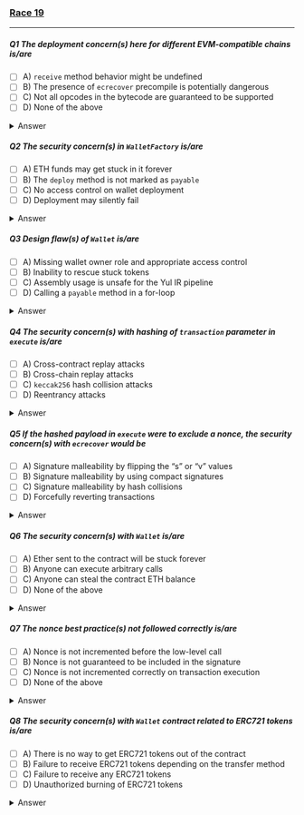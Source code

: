 ### [Race 19](https://ventral.digital/posts/2023/7/3/race-19-of-the-secureum-bootcamp-epoch-infinity)

---

##### Q1 The deployment concern(s) here for different EVM-compatible chains is/are
- [ ] A) `receive` method behavior might be undefined 
- [ ] B) The presence of `ecrecover` precompile is potentially dangerous 
- [ ] C) Not all opcodes in the bytecode are guaranteed to be supported 
- [ ] D) None of the above 
<details>
<summary>Answer</summary>
C
<p>
A: The _receive_ method (as well as the _fallback_ method) is a Solidity construct and won't be influenced by different EVM versions or alternative chains.<br>
B: The mere presence of _ecrecover_ by itself is not potentially dangerous in regards to the deployment of these contracts. It certainly is a critical thing to thoroughly review contracts like these though.<br>
C: Full EVM-compatibility may not be guaranteed with all chains since they might be slower to adapt newly introduced changes. For example, Ethereum recently added the PUSH0 opcode to the EVM and the Solidity compiler will make use of it starting with version 0.8.20. Arbitrum has not added PUSH0 to their EVM yet causing issues when such compiled contracts are attempted to be deployed there.
</p>
</details> 

##### Q2 The security concern(s) in `WalletFactory` is/are
- [ ] A) ETH funds may get stuck in it forever 
- [ ] B) The `deploy` method is not marked as `payable` 
- [ ] C) No access control on wallet deployment 
- [ ] D) Deployment may silently fail 
<details>
<summary>Answer</summary>
A,D
<p>
A: Generally, one could inject funds into _WalletFactory_ using self-destruct and coinbase. But in this specific case it could happen because the success-vaule of the _send()_ method is not checked when the ether is transferred to the _Wallet_ after its deployment with _deployAndLoad()_. The transfer could fail and then the funds would get stuck in the factory. To fix this, the _sendValue()_ method of the already included _Address_ library should be used instead.<br>
B: There's no need for the _deploy()_ method to be payable, even if it's internally called by a payable function. That is because the "must not have value"-check is part of the function selector and would be skipped during an internal call. When called publicly, there's also no need for it to be payable since it does not deal with any value itself.<br>
C: Assuming that anyone is free to use the factory to deploy their wallet (as it commonly is), there's no concern with people deploying wallets without access control.<br>
D: The _create2_ call would return the zero-address if the deployment of a _Wallet_ via the factory failed. In that case _deployAndLoad()_ would burn any _msg.value_ by sending it to the zero-address.<br>
Participants have pointed out that, with the missing send-success-check alone within the context of the code as-is, funds cannot get stuck. That may be correct (until proven otherwise), but it's still a breach of a best practice that would've cost very little and may have prevented a loss of funds. We'd recommend reporting issues like these during an audit, even if there's no obvious way to exploit them.
</p>
</details> 

##### Q3 Design flaw(s) of `Wallet` is/are
- [ ] A) Missing wallet owner role and appropriate access control 
- [ ] B) Inability to rescue stuck tokens 
- [ ] C) Assembly usage is unsafe for the Yul IR pipeline 
- [ ] D) Calling a `payable` method in a for-loop 
<details>
<summary>Answer</summary>
A
<p>
A: The wallet has no _owner_ roles and basically no access control at all. The signature check may look like such, but it has no real effect at all since it would accept any signatures either signed by the _msg.sender_ or by the specified _transaction.from_ which can be freely chosen.
B: The _execute()_ function allows making arbitrary external calls which would allow to rescue any stuck tokens. (Or in this case, allows stealing them.)
C: The usage of assembly cannot be called unsafe, but it is indeed not optimal since the inline assembly-blacks are not marked as _memory-safe_, preventing the optimizer from doing its best job.
D: This isn't an issue since _msg.value_ is not relied upon.
</p>
</details> 

##### Q4 The security concern(s) with hashing of `transaction` parameter in `execute` is/are
- [ ] A) Cross-contract replay attacks 
- [ ] B) Cross-chain replay attacks 
- [ ] C) `keccak256` hash collision attacks 
- [ ] D) Reentrancy attacks 
<details>
<summary>Answer</summary>
B
<p>
A: Cross-contract replay would not be possible thanks to the inclusion of _address(this)_ (the _Wallet_ contract's address) within the message hash.<br>
B: Cross-chain replay attacks are possible due to the missing _block.chainid_ within the message hash. This would enable an attacker to replay a published signed transaction on another chain, potentially stealing tokens.<br>
C: The way the message-hashing has been implemented, a hash collision attack is very unlikely (assuming the attacker has no supercomputers). If the code used _encodePacked()_ instead and used variable-length values in other places than the end of the message, an attack vector would become more likely.<br>
D: While it's true that CEI is not followed and that could lead to issues, the question's context only concerns the hashing of _transaction_ parameter in _execute_ – therefore the fact that reentrancy attacks would be possible, is of no relevance here. This option was purposefully misleading and Question 7 was intended to check whether the reentrancy issue was noticed.
</p>
</details> 

##### Q5 If the hashed payload in `execute` were to exclude a nonce, the security concern(s) with `ecrecover` would be
- [ ] A) Signature malleability by flipping the “s” or “v” values 
- [ ] B) Signature malleability by using compact signatures 
- [ ] C) Signature malleability by hash collisions 
- [ ] D) Forcefully reverting transactions 
<details>
<summary>Answer</summary>
A,B
<p>
A: Due to the symmetric nature of Elliptic Curve Cryptography, every signature has another valid value signing the same message (by flipping to the other side of the curve by changing the value of _v_). Similarly, there's another "lower _s_" value that would be accepted as a valid signature for the same message and can be calculated from the original signature. ECDSA libraries like OpenZeppelin's will prevent this from being exploited.<br>
B: ERC-2098 introduced so called "compact signatures" which are now accepted by _ecrecover_ as well. A known signature can be compacted and still stay valid for the same message. Due to this, malleability is inherent to ECDSA signatures in Ethereum, and that is why one should never rely on them as unique identifiers (and use nonces instead).<br>
C: Nonsensical option.<br>
D: Nonsensical option.<br>
**As reported by one of the participants, this answer wasn't quite correct: Compact signatures wouldn't work in this example, as in those, the _v_ value is taken from the 64th byte, not the 65th. So B should not have been a correct answer.**
</p>
</details> 

##### Q6 The security concern(s) with `Wallet` is/are
- [ ] A) Ether sent to the contract will be stuck forever 
- [ ] B) Anyone can execute arbitrary calls 
- [ ] C) Anyone can steal the contract ETH balance 
- [ ] D) None of the above 
<details>
<summary>Answer</summary>
B,C
<p>
A: The _execute()_ function allows making raw calls with value. Therefore it would be possible to transfer ether and wouldn't be stuck forever.<br>
B: As already mentioned, _Wallet_ is missing proper authentication allowing anyone to execute arbitrary external calls.<br>
C: See the explanations of A & B.
</p>
</details> 

##### Q7 The nonce best practice(s) _not_ followed correctly is/are
- [ ] A) Nonce is not incremented before the low-level call 
- [ ] B) Nonce is not guaranteed to be included in the signature 
- [ ] C) Nonce is not incremented correctly on transaction execution 
- [ ] D) None of the above 
<details>
<summary>Answer</summary>
A,C
<p>
The if-clause that contains the external call would _return;_ before ever reaching the code that would increment the _nonce_. But even without that, the Checks-Effects-Interactions pattern is not followed which would allow a called contract to reenter and reuse the same transaction.
</p>
</details> 

##### Q8 The security concern(s) with `Wallet` contract related to ERC721 tokens is/are
- [ ] A) There is no way to get ERC721 tokens out of the contract 
- [ ] B) Failure to receive ERC721 tokens depending on the transfer method 
- [ ] C) Failure to receive any ERC721 tokens 
- [ ] D) Unauthorized burning of ERC721 tokens
<details>
<summary>Answer</summary>
B,D
<p>
A: Since arbitrary external calls are possible through the _execute()_ function, there's no worry of ERC721 tokens to get stuck.<br>
B: Because the _onERC721Received()_ method is missing, the contract would not be able to receive ERC721 tokens if the _safeTransfer()_ method would be used.<br>
C: A normal transfer of ERC721 that does not check for the hook/callback mentioned in B would still allow the contract to receive some tokens.<br>
D: Anyone can burn tokens, not only through the burn-specific methods that are missing access control, but also through arbitrary calls made through _execute()_.
</p>
</details> 